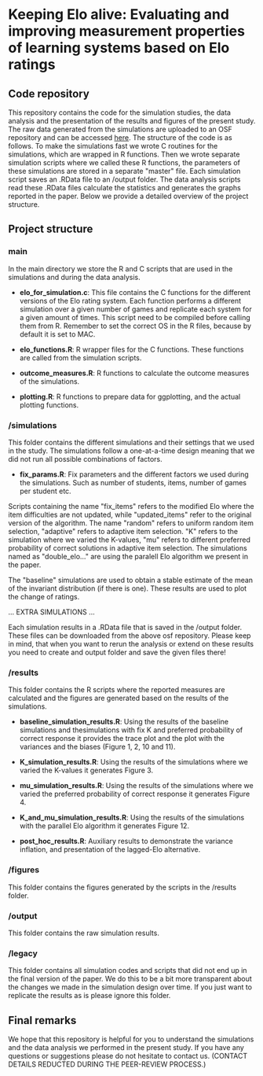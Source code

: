 # Keeping Elo alive: Evaluating and improving measurement properties of learning systems based on Elo ratings

## Code repository

This repository contains the code for the simulation studies, the data analysis and 
the presentation of the results and figures of the present study. The raw data generated from the simulations are uploaded to an OSF repository and can be accessed [here](https://osf.io/yg8p6/?view_only=e02339f832db455b8d2a92b5fa97935a). The structure of the code is as follows. To make the simulations fast we wrote C routines for the simulations, which are wrapped in R functions. Then we wrote separate simulation scripts where we called these R functions, the parameters of these simulations are stored in a separate "master" file. Each simulation script saves an .RData file to an /output folder. The data analysis scripts read these .RData files calculate the statistics and generates the graphs reported in the paper. Below we provide a detailed overview of the project structure.

## Project structure
### main

In the main directory we store the R and C scripts that are used in the simulations and during the data analysis. 

- **elo_for_simulation.c**: This file contains the C functions for the different versions of the Elo rating system. Each function performs a different simulation over a given number of games and replicate each system for a given amount of times. This script need to be compiled before calling them from R. Remember to set the correct OS in the R files, because by default it is set to MAC. 

- **elo_functions.R**: R wrapper files for the C functions. These functions are called from the simulation scripts.

- **outcome_measures.R**: R functions to calculate the outcome measures of the simulations.

- **plotting.R**: R functions to prepare data for ggplotting, and the actual plotting functions.

### /simulations

This folder contains the different simulations and their settings that we used in the study. The simulations follow a one-at-a-time design meaning that we did not run all possible combinations of factors.  

- **fix_params.R**: Fix parameters and the different factors we used during the simulations. Such as number of students, items, number of games per student etc.

Scripts containing the name "fix_items" refers to the modified Elo where the item difficulties are not updated, while "updated_items" refer to the original version of the algorithm. The name "random" refers to uniform random item selection, "adaptive" refers to adaptive item selection. "K" refers to the simulation where we varied the K-values, "mu" refers to different preferred probability of correct solutions in adaptive item selection. The simulations named as "double_elo..." are using the paralell Elo algorithm we present in the paper.

The "baseline" simulations are used to obtain a stable estimate of the mean of the invariant distribution (if there is one). These results are used to plot the change of ratings. 

... EXTRA SIMULATIONS ...

Each simulation results in a .RData file that is saved in the /output folder. These files can be downloaded from the above osf repository. Please keep in mind, that when you want to rerun the analysis or extend on these results you need to create and output folder and save the given files there!

### /results

This folder contains the R scripts where the reported measures are calculated and the figures are generated based on the results of the simulations. 

- **baseline_simulation_results.R**: Using the results of the baseline simulations and thesimulations with fix K and preferred probability of correct response it provides the trace plot and the plot with the variances and the biases (Figure 1, 2, 10 and 11).

- **K_simulation_results.R**: Using the results of the simulations where we varied the K-values it generates Figure 3. 

- **mu_simulation_results.R**: Using the results of the simulations where we varied the preferred probability of correct response it generates Figure 4.

- **K_and_mu_simulation_results.R**: Using the results of the simulations with the parallel Elo algorithm it generates Figure 12.

- **post_hoc_results.R**: Auxiliary results to demonstrate the variance inflation, and presentation of the lagged-Elo alternative.

### /figures

This folder contains the figures generated by the scripts in the /results folder.

### /output

This folder contains the raw simulation results.

### /legacy

This folder contains all simulation codes and scripts that did not end up in the final version of the paper. We do this to be a bit more transparent about the changes we made in the simulation design over time. If you just want to replicate the results as is please ignore this folder. 

## Final remarks

We hope that this repository is helpful for you to understand the simulations and the data analysis we performed in the present study. If you have any questions or suggestions please do not hesitate to contact us. (CONTACT DETAILS REDUCTED DURING THE PEER-REVIEW PROCESS.)




